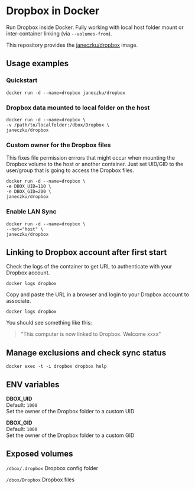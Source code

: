 # Dropbox in Docker

Run Dropbox inside Docker. Fully working with local host folder mount or inter-container linking (via `--volumes-from`).

This repository provides the [janeczku/dropbox](https://registry.hub.docker.com/u/janeczku/dropbox/) image.

## Usage examples

### Quickstart

    docker run -d --name=dropbox janeczku/dropbox

### Dropbox data mounted to local folder on the host

    docker run -d --name=dropbox \
    -v /path/to/localfolder:/dbox/Dropbox \
    janeczku/dropbox

### Custom owner for the Dropbox files
This fixes file permission errrors that might occur when mounting the Dropbox volume to the host or another container. Just set UID/GID to the user/group that is going to access the Dropbox files.

    docker run -d --name=dropbox \
    -e DBOX_UID=110 \
    -e DBOX_GID=200 \
    janeczku/dropbox

### Enable LAN Sync

    docker run -d --name=dropbox \
    --net="host" \
    janeczku/dropbox

## Linking to Dropbox account after first start

Check the logs of the container to get URL to authenticate with your Dropbox account.

    docker logs dropbox

Copy and paste the URL in a browser and login to your Dropbox account to associate.

    docker logs dropbox

You should see something like this:

> "This computer is now linked to Dropbox. Welcome xxxx"

## Manage exclusions and check sync status

    docker exec -t -i dropbox dropbox help

## ENV variables

**DBOX_UID**  
Default: `1000`  
Set the owner of the Dropbox folder to a custom UID

**DBOX_GID**  
Default: `1000`  
Set the owner of the Dropbox folder to a custom GID

## Exposed volumes

`/dbox/.dropbox` 
Dropbox config folder

`/dbox/Dropbox`
Dropbox files
